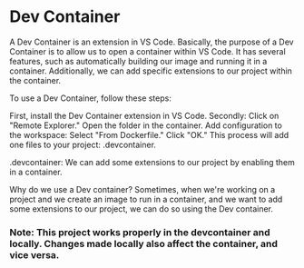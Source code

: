 # Dev Container

A Dev Container is an extension in VS Code. Basically, the purpose of a Dev Container is to allow us to open a container within VS Code. It has several features, such as automatically building our image and running it in a container. Additionally, we can add specific extensions to our project within the container.

To use a Dev Container, follow these steps:

First, install the Dev Container extension in VS Code.
Secondly:
Click on "Remote Explorer."
Open the folder in the container.
Add configuration to the workspace:
Select "From Dockerfile."
Click "OK."
This process will add one files to your project:  .devcontainer.
<!-- This process will add two files to your project: .github and .devcontainer. -->
.devcontainer: We can add some extensions to our project by enabling them in a container.

Why do we use a Dev container? 
Sometimes, when we're working on a project and we create an image to run in a container, and we want to add some extensions to our project, we can do so using the Dev container.

### Note: This project works properly in the devcontainer and locally. Changes made locally also affect the container, and vice versa.


 